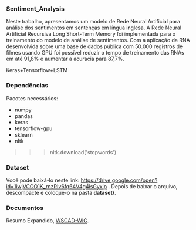 ### Sentiment_Analysis
Neste trabalho, apresentamos um modelo de Rede Neural Artificial para análise dos sentimentos em sentenças em língua inglesa. A Rede Neural Artificial Recursiva Long Short-Term Memory foi implementada para o treinamento do modelo de análise de sentimentos. Com a aplicação da RNA desenvolvida sobre uma base de dados pública com 50.000 registros de filmes usando GPU foi possível reduzir o tempo de treinamento das RNAs em até 91,8% e aumentar a acurácia para 87,7%.

Keras+Tensorflow+LSTM

### Dependências

Pacotes necessários:

* numpy
* pandas
* keras
* tensorflow-gpu
* sklearn
* nltk
>>>nltk.download('stopwords')


### Dataset

Você pode baixá-lo neste link: https://drive.google.com/open?id=1iwjVCOO1K_rnzRIv6fq64V4g4isGyxip .
Depois de baixar o arquivo, descompacte e coloque-o na pasta **dataset/**.

### Documentos
Resumo Expandido, [WSCAD-WIC](https://github.com/cristianokunas/Sentiment_Analysis/blob/master/documents/209665_1.pdf). <br />
